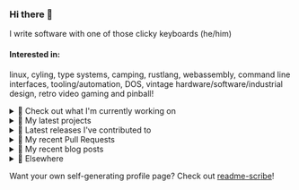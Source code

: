 ### Hi there 👋

I write software with one of those clicky keyboards (he/him)

#### Interested in:
linux, cyling, type systems, camping, rustlang, webassembly, command line interfaces, tooling/automation, DOS, vintage hardware/software/industrial design, retro video gaming and pinball!
<details><summary>👀 Check out what I'm currently working on</summary><br />

- [MetaMask/metamask-module-template](https://github.com/MetaMask/metamask-module-template) - A simple template repository for starting new modules in the latest MetaMask fashion. (5 days ago)
- [MetaMask/action-npm-publish](https://github.com/MetaMask/action-npm-publish) - GitHub Action to publish to NPM (5 days ago)
- [MetaMask/core](https://github.com/MetaMask/core) - This monorepo is a collection of packages used across multiple MetaMask clients (1 week ago)
- [rickycodes/win98config](https://github.com/rickycodes/win98config) - Example multi-boot setup for window98 (4 weeks ago)
- [rickycodes/misterfpga_font_randomizer](https://github.com/rickycodes/misterfpga_font_randomizer) - randomise the font setting for MiSTer FPGA (2 months ago)
</details>

<details><summary>🌱 My latest projects</summary><br />

- [rickycodes/misterfpga_font_randomizer](https://github.com/rickycodes/misterfpga_font_randomizer) - randomise the font setting for MiSTer FPGA
- [rickycodes/win98config](https://github.com/rickycodes/win98config) - Example multi-boot setup for window98
- [rickycodes/kitties](https://github.com/rickycodes/kitties) - micro site to browse CryptoKitties
- [rickycodes/pve-no-subscription](https://github.com/rickycodes/pve-no-subscription) - Proxmox VE No-Subscription Removal
- [rickycodes/ftse-rs](https://github.com/rickycodes/ftse-rs) - scrape and filter hl.co.uk market summaries
</details>

<details><summary>🔭 Latest releases I've contributed to</summary><br />

- [MetaMask/metamask-extension](https://github.com/MetaMask/metamask-extension) ([v10.30.4](https://github.com/MetaMask/metamask-extension/releases/tag/v10.30.4), 4 days ago) - :globe_with_meridians: :electric_plug: The MetaMask browser extension enables browsing Ethereum blockchain enabled websites
- [MetaMask/action-npm-publish](https://github.com/MetaMask/action-npm-publish) ([v3.2.0](https://github.com/MetaMask/action-npm-publish/releases/tag/v3.2.0), 1 week ago) - GitHub Action to publish to NPM
- [MetaMask/snaps-monorepo](https://github.com/MetaMask/snaps-monorepo) ([v0.33.1-flask.1](https://github.com/MetaMask/snaps-monorepo/releases/tag/v0.33.1-flask.1), 1 week ago) - Monorepo for Snaps dependencies.
- [MetaMask/action-create-release-pr](https://github.com/MetaMask/action-create-release-pr) ([v2.0.0](https://github.com/MetaMask/action-create-release-pr/releases/tag/v2.0.0), 1 week ago) - 
- [MetaMask/core](https://github.com/MetaMask/core) ([v52.0.0](https://github.com/MetaMask/core/releases/tag/v52.0.0), 1 week ago) - This monorepo is a collection of packages used across multiple MetaMask clients
</details>

<details><summary>🔨 My recent Pull Requests</summary><br />

- [Remove restore build](https://github.com/MetaMask/metamask-mobile/pull/6442) on [MetaMask/metamask-mobile](https://github.com/MetaMask/metamask-mobile) (1 day ago)
- [Add Slack webhook config](https://github.com/MetaMask/metamask-module-template/pull/196) on [MetaMask/metamask-module-template](https://github.com/MetaMask/metamask-module-template) (5 days ago)
- [Add new input to support customising the Slack channel](https://github.com/MetaMask/action-npm-publish/pull/40) on [MetaMask/action-npm-publish](https://github.com/MetaMask/action-npm-publish) (1 week ago)
- [Re-enable the slack bot](https://github.com/MetaMask/core/pull/1368) on [MetaMask/core](https://github.com/MetaMask/core) (1 week ago)
- [Remove `target-name-text` step](https://github.com/MetaMask/action-npm-publish/pull/39) on [MetaMask/action-npm-publish](https://github.com/MetaMask/action-npm-publish) (1 week ago)
</details>

<details><summary>📜 My recent blog posts</summary><br />

- [Publishing my Website to the peer-to-peer Web](//ricky.codes/blog/posts/publishing-to-the-peer-to-peer-web/) (4 years ago)
</details>

<details><summary>🔗 Elsewhere</summary><br />

- Web: https://ricky.codes
- Twitter: https://twitter.com/rickycodes
- Blog: https://ricky.codes/blog
</details>

Want your own self-generating profile page? Check out [readme-scribe](https://github.com/muesli/readme-scribe)!

